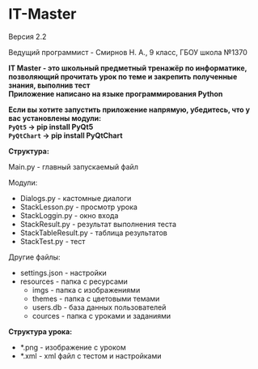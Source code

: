 # IT-Master

Версия 2.2

Ведущий программист - Смирнов Н. А., 9 класс, ГБОУ школа №1370  

**IT Master - это школьный предметный тренажёр по информатике, позволяющий прочитать урок по теме и закрепить полученные знания, выполнив тест  
Приложение написано на языке программирования Python**  

**Если вы хотите запустить приложение напрямую, убедитесь, что у вас установлены модули:  
`PyQt5` -> pip install PyQt5  
`PyQtChart` -> pip install PyQtChart**

**Структура:**  

Main.py - главный запускаемый файл 

Модули:
- Dialogs.py - кастомные диалоги  
- StackLesson.py - просмотр урока
- StackLoggin.py - окно входа
- StackResult.py - результат выполнения теста
- StackTableResult.py - таблица результатов
- StackTest.py - тест

Другие файлы:
- settings.json - настройки  
- resources - папка с ресурсами  
  - imgs - папка с изображениями  
  - themes - папка с цветовыми темами  
  - users.db - база данных пользователей
  - cources - папка с уроками и заданиями  
  
**Структура урока:**  
- \*.png - изображение с уроком  
- \*.xml - xml файл с тестом и настройками
